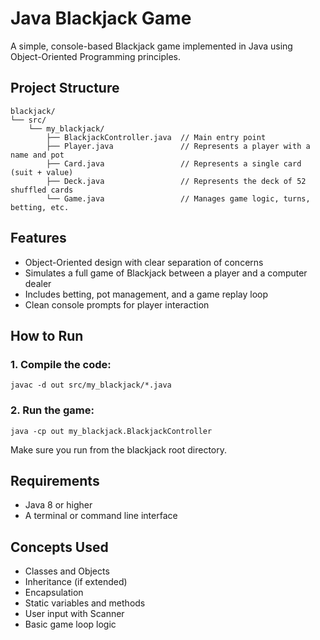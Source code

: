 # Java Blackjack Game 

A simple, console-based Blackjack game implemented in Java using Object-Oriented Programming principles.

## Project Structure

```
blackjack/
└── src/
    └── my_blackjack/
        ├── BlackjackController.java  // Main entry point
        ├── Player.java               // Represents a player with a name and pot
        ├── Card.java                 // Represents a single card (suit + value)
        ├── Deck.java                 // Represents the deck of 52 shuffled cards
        └── Game.java                 // Manages game logic, turns, betting, etc.
```

## Features

- Object-Oriented design with clear separation of concerns
- Simulates a full game of Blackjack between a player and a computer dealer
- Includes betting, pot management, and a game replay loop
- Clean console prompts for player interaction

## How to Run

### 1. Compile the code:

```
javac -d out src/my_blackjack/*.java
```

### 2. Run the game:

```
java -cp out my_blackjack.BlackjackController
```

Make sure you run from the blackjack root directory.

## Requirements

- Java 8 or higher
- A terminal or command line interface

## Concepts Used

- Classes and Objects
- Inheritance (if extended)
- Encapsulation
- Static variables and methods
- User input with Scanner
- Basic game loop logic